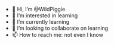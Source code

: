 - 👋 Hi, I’m @WildPiggie
- 👀 I’m interested in learning
- 🌱 I’m currently learning
- 💞️ I’m looking to collaborate on learning
- 📫 How to reach me: not even I know

<!---
WildPiggie/WildPiggie is a ✨ special ✨ repository because its `README.md` (this file) appears on your GitHub profile.
You can click the Preview link to take a look at your changes.
--->
